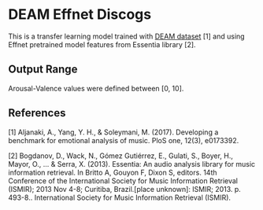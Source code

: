# DEAM Effnet Discogs

This is a transfer learning model trained with [DEAM dataset](https://cvml.unige.ch/databases/DEAM/) [1] and using Effnet pretrained model features from Essentia library [2].

## Output Range

Arousal-Valence values were defined between [0, 10].

## References

[1] Aljanaki, A., Yang, Y. H., & Soleymani, M. (2017). Developing a benchmark for emotional analysis of music. PloS one, 12(3), e0173392.

[2] Bogdanov, D., Wack, N., Gómez Gutiérrez, E., Gulati, S., Boyer, H., Mayor, O., ... & Serra, X. (2013). Essentia: An audio analysis library for music information retrieval. In Britto A, Gouyon F, Dixon S, editors. 14th Conference of the International Society for Music Information Retrieval (ISMIR); 2013 Nov 4-8; Curitiba, Brazil.[place unknown]: ISMIR; 2013. p. 493-8.. International Society for Music Information Retrieval (ISMIR).